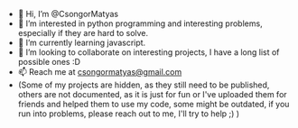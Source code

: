 - 👋 Hi, I’m @CsongorMatyas
- 👀 I’m interested in python programming and interesting problems, especially if they are hard to solve.
- 🌱 I’m currently learning javascript.
- 💞️ I’m looking to collaborate on interesting projects, I have a long list of possible ones :D
- 📫 Reach me at csongormatyas@gmail.com
- (Some of my projects are hidden, as they still need to be published, others are not documented, as it is just for fun or I've uploaded them for friends and helped them to use my code, some might be outdated, if you run into problems, please reach out to me, I'll try to help ;) )
